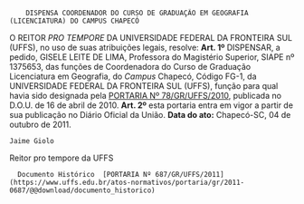         DISPENSA COORDENADOR DO CURSO DE GRADUAÇÃO EM GEOGRAFIA (LICENCIATURA) DO CAMPUS CHAPECÓ  

 O REITOR *PRO TEMPORE*  DA UNIVERSIDADE FEDERAL DA FRONTEIRA SUL (UFFS), no uso de suas atribuições legais, resolve:   **Art. 1º**  DISPENSAR, a pedido, GISELE LEITE DE LIMA, Professora do Magistério Superior, SIAPE nº 1375653, das funções de Coordenadora do Curso de Graduação Licenciatura em Geografia, do *Campus*  Chapecó, Código FG-1, da UNIVERSIDADE FEDERAL DA FRONTEIRA SUL (UFFS), função para qual havia sido designada pela [PORTARIA Nº 78/GR/UFFS/2010](https://www.uffs.edu.br/atos-normativos/portaria/gr/2010-0078), publicada no D.O.U. de 16 de abril de 2010.   **Art. 2º**  esta portaria entra em vigor a partir de sua publicação no Diário Oficial da União.        **Data do ato:** Chapecó-SC, 04 de outubro de 2011.   
 

    Jaime Giolo   
 Reitor pro tempore da UFFS 

      Documento Histórico  [PORTARIA Nº 687/GR/UFFS/2011](https://www.uffs.edu.br/atos-normativos/portaria/gr/2011-0687/@@download/documento_historico)     
      